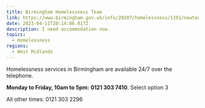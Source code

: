 ```yaml
---
title: Birmingham Homelessness Team
link: https://www.birmingham.gov.uk/info/20207/homelessness/1191/newtown_housing_options_centre
date: 2023-04-11T20:14:06.017Z
description: I need accommodation now.
topics:
  - Homelessness
regions:
  - West Midlands
---
```


Homelessness services in Birmingham are available 24/7 over the telephone.

**Monday to Friday, 10am to 5pm:** **0121 303 7410**. Select option 3

All other times: 0121 303 2296
